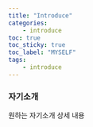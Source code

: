 ```yaml
---
title: "Introduce"
categories:
    - introduce
toc: true
toc_sticky: true
toc_label: "MYSELF"
tags:
    - introduce
---
```


### 자기소개
원하는 자기소개 상세 내용